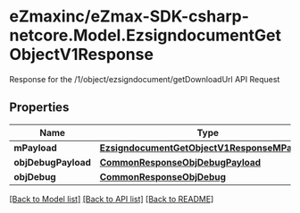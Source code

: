 # eZmaxinc/eZmax-SDK-csharp-netcore.Model.EzsigndocumentGetObjectV1Response
Response for the /1/object/ezsigndocument/getDownloadUrl API Request

## Properties

Name | Type | Description | Notes
------------ | ------------- | ------------- | -------------
**mPayload** | [**EzsigndocumentGetObjectV1ResponseMPayload**](EzsigndocumentGetObjectV1ResponseMPayload.md) |  | 
**objDebugPayload** | [**CommonResponseObjDebugPayload**](CommonResponseObjDebugPayload.md) |  | [optional] 
**objDebug** | [**CommonResponseObjDebug**](CommonResponseObjDebug.md) |  | [optional] 

[[Back to Model list]](../README.md#documentation-for-models) [[Back to API list]](../README.md#documentation-for-api-endpoints) [[Back to README]](../README.md)

